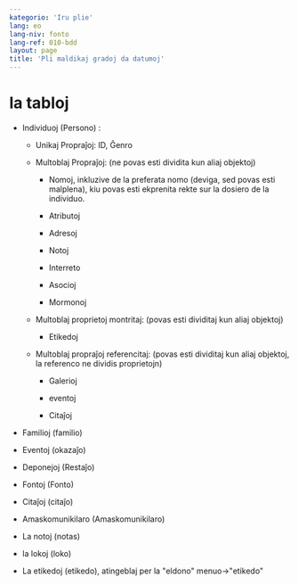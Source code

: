 ```yaml
---
kategorio: 'Iru plie'
lang: eo
lang-niv: fonto
lang-ref: 010-bdd
layout: page
title: 'Pli maldikaj gradoj da datumoj'
---
```


# la tabloj
* Individuoj (Persono) : 

  * Unikaj Propraĵoj: ID, Ĝenro

  * Multoblaj Propraĵoj: (ne povas esti dividita kun aliaj objektoj)

    * Nomoj, inkluzive de la preferata nomo (deviga, sed povas esti malplena), kiu povas esti ekprenita rekte sur la dosiero de la individuo. 

    * Atributoj

    * Adresoj

    * Notoj

    * Interreto

    * Asocioj

    * Mormonoj

  * Multoblaj proprietoj montritaj: (povas esti dividitaj kun aliaj objektoj)

    * Etikedoj

  * Multoblaj propraĵoj referencitaj: (povas esti dividitaj kun aliaj objektoj, la referenco ne dividis proprietojn)

    * Galerioj

    * eventoj

    * Citaĵoj

* Familioj (familio)

* Eventoj (okazaĵo)


* Deponejoj (Restaĵo)

* Fontoj (Fonto)

* Citaĵoj (citaĵo)


* Amaskomunikilaro (Amaskomunikilaro)

* La notoj (notas)

* la lokoj (loko)

* La etikedoj (etikedo), atingeblaj per la "eldono" menuo->"etikedo"



